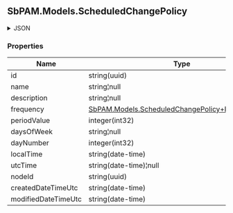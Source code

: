 
<h2 id="tocS_SbPAM.Models.ScheduledChangePolicy">SbPAM.Models.ScheduledChangePolicy</h2>

<a id="schemasbpam.models.scheduledchangepolicy"></a>
<a id="schema_SbPAM.Models.ScheduledChangePolicy"></a>
<a id="tocSsbpam.models.scheduledchangepolicy"></a>
<a id="tocssbpam.models.scheduledchangepolicy"></a>

<details><summary>JSON</summary>


```json
{
  "id": "497f6eca-6276-4993-bfeb-53cbbbba6f08",
  "name": "string",
  "description": "string",
  "frequency": null,
  "periodValue": 0,
  "daysOfWeek": "string",
  "dayNumber": 0,
  "localTime": "2019-08-24T14:15:22Z",
  "utcTime": "2019-08-24T14:15:22Z",
  "nodeId": "959356e3-6168-4a92-b4a5-b9d462be6177",
  "createdDateTimeUtc": "2019-08-24T14:15:22Z",
  "modifiedDateTimeUtc": "2019-08-24T14:15:22Z"
}

```


</details>

### Properties

|Name|Type|Required|Restrictions|Description|
|---|---|---|---|---|
|id|string(uuid)|false|none|none|
|name|string¦null|false|none|none|
|description|string¦null|false|none|none|
|frequency|[SbPAM.Models.ScheduledChangePolicy+FrequencyType](../Models/sbpam.models.scheduledchangepolicy+frequencytype.md)|false|none|none|
|periodValue|integer(int32)|false|none|none|
|daysOfWeek|string¦null|false|none|none|
|dayNumber|integer(int32)|false|none|none|
|localTime|string(date-time)|false|none|none|
|utcTime|string(date-time)¦null|false|none|none|
|nodeId|string(uuid)|false|none|none|
|createdDateTimeUtc|string(date-time)|false|none|none|
|modifiedDateTimeUtc|string(date-time)|false|none|none|


